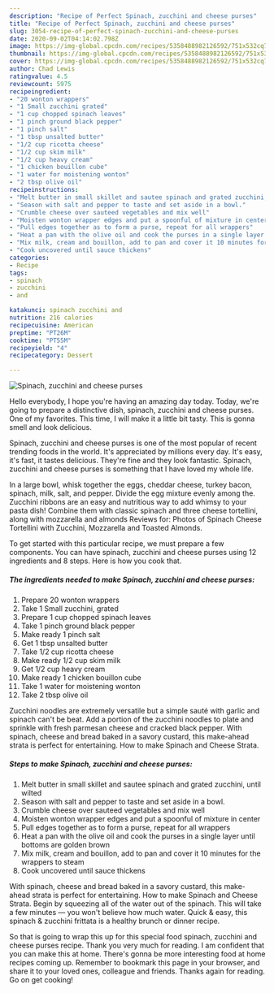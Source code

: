 ```yaml
---
description: "Recipe of Perfect Spinach, zucchini and cheese purses"
title: "Recipe of Perfect Spinach, zucchini and cheese purses"
slug: 3054-recipe-of-perfect-spinach-zucchini-and-cheese-purses
date: 2020-09-02T04:14:02.798Z
image: https://img-global.cpcdn.com/recipes/5358488982126592/751x532cq70/spinach-zucchini-and-cheese-purses-recipe-main-photo.jpg
thumbnail: https://img-global.cpcdn.com/recipes/5358488982126592/751x532cq70/spinach-zucchini-and-cheese-purses-recipe-main-photo.jpg
cover: https://img-global.cpcdn.com/recipes/5358488982126592/751x532cq70/spinach-zucchini-and-cheese-purses-recipe-main-photo.jpg
author: Chad Lewis
ratingvalue: 4.5
reviewcount: 5975
recipeingredient:
- "20 wonton wrappers"
- "1 Small zucchini grated"
- "1 cup chopped spinach leaves"
- "1 pinch ground black pepper"
- "1 pinch salt"
- "1 tbsp unsalted butter"
- "1/2 cup ricotta cheese"
- "1/2 cup skim milk"
- "1/2 cup heavy cream"
- "1 chicken bouillon cube"
- "1 water for moistening wonton"
- "2 tbsp olive oil"
recipeinstructions:
- "Melt butter in small skillet and sautee spinach and grated zucchini, until wilted"
- "Season with salt and pepper to taste and set aside in a bowl."
- "Crumble cheese over sauteed vegetables and mix well"
- "Moisten wonton wrapper edges and put a spoonful of mixture in center"
- "Pull edges together as to form a purse, repeat for all wrappers"
- "Heat a pan with the olive oil and cook the purses in a single layer until bottoms are golden brown"
- "Mix milk, cream and bouillon, add to pan and cover it 10 minutes for the wrappers to steam"
- "Cook uncovered until sauce thickens"
categories:
- Recipe
tags:
- spinach
- zucchini
- and

katakunci: spinach zucchini and 
nutrition: 216 calories
recipecuisine: American
preptime: "PT26M"
cooktime: "PT55M"
recipeyield: "4"
recipecategory: Dessert

---
```



![Spinach, zucchini and cheese purses](https://img-global.cpcdn.com/recipes/5358488982126592/751x532cq70/spinach-zucchini-and-cheese-purses-recipe-main-photo.jpg)

Hello everybody, I hope you're having an amazing day today. Today, we're going to prepare a distinctive dish, spinach, zucchini and cheese purses. One of my favorites. This time, I will make it a little bit tasty. This is gonna smell and look delicious.

Spinach, zucchini and cheese purses is one of the most popular of recent trending foods in the world. It's appreciated by millions every day. It's easy, it's fast, it tastes delicious. They're fine and they look fantastic. Spinach, zucchini and cheese purses is something that I have loved my whole life.

In a large bowl, whisk together the eggs, cheddar cheese, turkey bacon, spinach, milk, salt, and pepper. Divide the egg mixture evenly among the. Zucchini ribbons are an easy and nutritious way to add whimsy to your pasta dish! Combine them with classic spinach and three cheese tortellini, along with mozzarella and almonds Reviews for: Photos of Spinach Cheese Tortellini with Zucchini, Mozzarella and Toasted Almonds.


To get started with this particular recipe, we must prepare a few components. You can have spinach, zucchini and cheese purses using 12 ingredients and 8 steps. Here is how you cook that.

<!--inarticleads1-->

##### The ingredients needed to make Spinach, zucchini and cheese purses:

1. Prepare 20 wonton wrappers
1. Take 1 Small zucchini, grated
1. Prepare 1 cup chopped spinach leaves
1. Take 1 pinch ground black pepper
1. Make ready 1 pinch salt
1. Get 1 tbsp unsalted butter
1. Take 1/2 cup ricotta cheese
1. Make ready 1/2 cup skim milk
1. Get 1/2 cup heavy cream
1. Make ready 1 chicken bouillon cube
1. Take 1 water for moistening wonton
1. Take 2 tbsp olive oil


Zucchini noodles are extremely versatile but a simple sauté with garlic and spinach can&#39;t be beat. Add a portion of the zucchini noodles to plate and sprinkle with fresh parmesan cheese and cracked black pepper. With spinach, cheese and bread baked in a savory custard, this make-ahead strata is perfect for entertaining. How to make Spinach and Cheese Strata. 

<!--inarticleads2-->

##### Steps to make Spinach, zucchini and cheese purses:

1. Melt butter in small skillet and sautee spinach and grated zucchini, until wilted
1. Season with salt and pepper to taste and set aside in a bowl.
1. Crumble cheese over sauteed vegetables and mix well
1. Moisten wonton wrapper edges and put a spoonful of mixture in center
1. Pull edges together as to form a purse, repeat for all wrappers
1. Heat a pan with the olive oil and cook the purses in a single layer until bottoms are golden brown
1. Mix milk, cream and bouillon, add to pan and cover it 10 minutes for the wrappers to steam
1. Cook uncovered until sauce thickens


With spinach, cheese and bread baked in a savory custard, this make-ahead strata is perfect for entertaining. How to make Spinach and Cheese Strata. Begin by squeezing all of the water out of the spinach. This will take a few minutes — you won&#39;t believe how much water. Quick &amp; easy, this spinach &amp; zucchini frittata is a healthy brunch or dinner recipe. 

So that is going to wrap this up for this special food spinach, zucchini and cheese purses recipe. Thank you very much for reading. I am confident that you can make this at home. There's gonna be more interesting food at home recipes coming up. Remember to bookmark this page in your browser, and share it to your loved ones, colleague and friends. Thanks again for reading. Go on get cooking!
